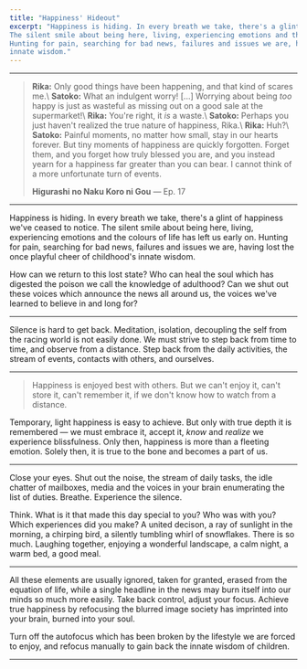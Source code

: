 ```yaml
---
title: "Happiness' Hideout"
excerpt: "Happiness is hiding. In every breath we take, there's a glint of happiness we've ceased to notice. 
The silent smile about being here, living, experiencing emotions and the colours of life has left us early on. 
Hunting for pain, searching for bad news, failures and issues we are, having lost the once playful cheer of childhood's
innate wisdom."
---
```


---
> **Rika:**   Only good things have been happening, and that kind of scares me.\\
> **Satoko:** What an indulgent worry! [...]
>             Worrying about being _too_ happy is just as wasteful as missing out on a good sale at the supermarket!\\
> **Rika:**   You're right, it _is_ a waste.\\
> **Satoko:** Perhaps you just haven't realized the true nature of happiness, Rika.\\
> **Rika:**   Huh?\\
> **Satoko:** Painful moments, no matter how small, stay in our hearts forever.
> But tiny moments of happiness are quickly forgotten.
> Forget them, and you forget how truly blessed you are, and you instead yearn for a happiness far greater than you can bear.
> I cannot think of a more unfortunate turn of events.
> <footer><strong>Higurashi no Naku Koro ni Gou</strong> &mdash; Ep. 17</footer>

---

Happiness is hiding. In every breath we take, there's a glint of happiness we've ceased to notice. 
The silent smile about being here, living, experiencing emotions and the colours of life has left us early on. 
Hunting for pain, searching for bad news, failures and issues we are, having lost the once playful cheer of childhood's
innate wisdom. 

How can we return to this lost state? Who can heal the soul which has digested the poison we call the knowledge of adulthood? 
Can we shut out these voices which announce the news all around us, the voices we've learned to believe in and long for? 

---

Silence is hard to get back. Meditation, isolation, decoupling the self from the racing world is not easily done.
We must strive to step back from time to time, and observe from a distance. Step back from the daily activities,
the stream of events, contacts with others, and ourselves. 

---

> Happiness is enjoyed best with others. But we can't enjoy it, can't store it, can't remember it, if we don't know how to watch from a distance.

Temporary, light happiness is easy to achieve. But only with true depth it is remembered — we must embrace it, accept it,
_know_ and _realize_ we experience blissfulness. Only then, happiness is more than a fleeting emotion. Solely then, it is true to the bone
and becomes a part of us. 

---

Close your eyes. Shut out the noise, the stream of daily tasks, the idle chatter of mailboxes, media and the voices in your brain enumerating the list of duties.
Breathe. Experience the silence. 

Think. What is it that made this day special to you? Who was with you? Which experiences did you make? 
A united decison, a ray of sunlight in the morning, a chirping bird, a silently tumbling whirl of snowflakes. 
There is so much. Laughing together, enjoying a wonderful landscape, a calm night, a warm bed, a good meal.

---

All these elements are usually ignored, taken for granted, erased from the equation of life,
while a single headline in the news may burn itself into our minds so much more easily. 
Take back control, adjust your focus. Achieve true happiness by refocusing the blurred image society has imprinted into your brain,
burned into your soul. 

Turn off the autofocus which has been broken by the lifestyle we are forced to enjoy,
and refocus manually to gain back the innate wisdom of children.

---
